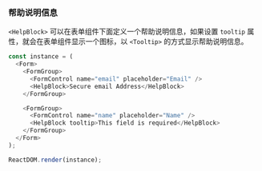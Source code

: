 ### 帮助说明信息

`<HelpBlock>` 可以在表单组件下面定义一个帮助说明信息，如果设置 `tooltip` 属性，就会在表单组件显示一个图标，以 `<Tooltip>` 的方式显示帮助说明信息。

<!--start-code-->

```js
const instance = (
  <Form>
    <FormGroup>
      <FormControl name="email" placeholder="Email" />
      <HelpBlock>Secure email Address</HelpBlock>
    </FormGroup>

    <FormGroup>
      <FormControl name="name" placeholder="Name" />
      <HelpBlock tooltip>This field is required</HelpBlock>
    </FormGroup>
  </Form>
);

ReactDOM.render(instance);
```

<!--end-code-->
